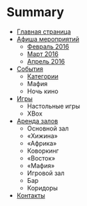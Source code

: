 # Summary

* [Главная страница](README.md)
* [Афиша мероприятий](afisha/README.md)
   * [Февраль 2016](afisha/2016-02.md)
   * [Март 2016](afisha/2016-03.md)
   * [Апрель 2016](afisha/2016-04.md)
* [События](events/README.md)
   * [Категории](events/categories.md)
   * Мафия
   * Ночь кино
* [Игры](games/README.md)
   * Настольные игры
   * XBox
* [Аренда залов](rent/README.md)
   * Основной зал
   * «Хижина»
   * «Африка»
   * Коворкинг
   * «Восток»
   * «Мафия»
   * Игровой зал
   * Бар
   * Коридоры
* [Контакты](contacts.md)

